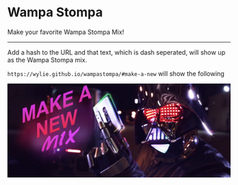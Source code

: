 # Wampa Stompa
Make your favorite Wampa Stompa Mix!

---

Add a hash to the URL and that text, which is dash seperated, will show up as the Wampa Stompa mix.

`https://wylie.github.io/wampastompa/#make-a-new` will show the following

![Screenshot](img/wampastompamix-screenshot.png)
